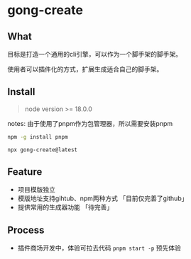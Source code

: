 # gong-create

## What

目标是打造一个通用的cli引擎，可以作为一个脚手架的脚手架。

使用者可以插件化的方式，扩展生成适合自己的脚手架。

## Install
> node version >= 18.0.0

notes: 由于使用了pnpm作为包管理器，所以需要安装pnpm

```bash
npm -g install pnpm
```

```bash
npx gong-create@latest
```

## Feature

- 项目模版独立
- 模版地址支持gihtub、npm两种方式 「目前仅完善了github」
- 提供常用的生成器功能 「待完善」

## Process

- 插件商场开发中，体验可拉去代码 `pnpm start -p` 预先体验



